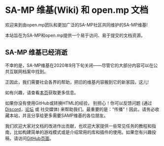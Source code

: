 # SA-MP 维基(Wiki) 和 open.mp 文档

欢迎来到由open.mp团队和更加广泛的SA-MP社区共同维护的SA-MP维基!

本站旨在为SA-MP和open.mp提供一个易于访问、易于提交的文档资源。

## SA-MP 维基已经消逝

不幸的是，SA-MP维基在2020年9月下旬关闭——尽管它的大部分内容可以在公共互联网档案中找到。

正因此，我们需要社会各界的帮助，把旧的维基内容搬到它的新家园，这儿!

如有兴趣，请查看[本页](/docs/meta/Contributing)获取更多信息。

如果你没有使用GitHub或转换HTML的经验， 别担心！你可以反馈问题 (通过 [Discord](https://discord.gg/samp)，[论坛](https://forum.open.mp) 或 社交媒体) 来帮助我们。最重要的是：“传播”！因此，请务必收藏本站，并且分享给更多需要SAMP维基的各位朋友。

我们欢迎大家对文档的改进作出贡献，也欢迎大家提供一些常见任务的教程和指南，比如构建简单的游戏模式或是介绍常用的库和插件的使用。如果您有兴趣投稿，请访问[GitHub页面](https://github.com/openmultiplayer/web)。
